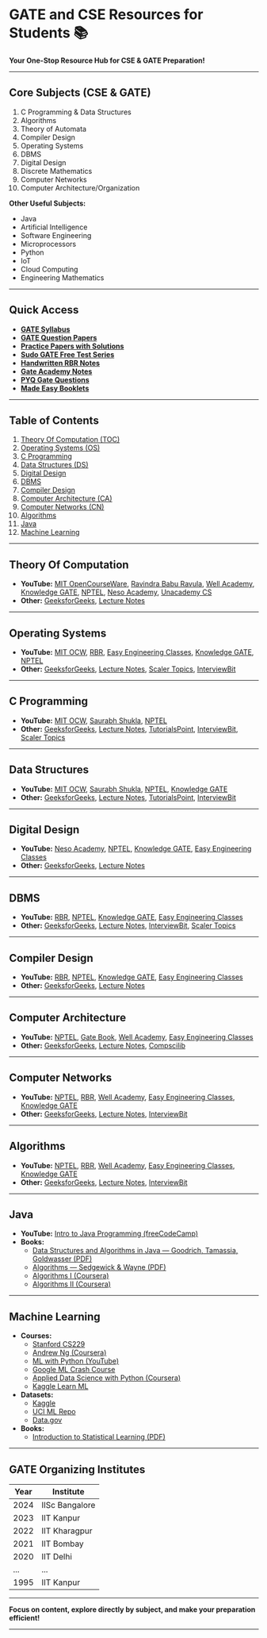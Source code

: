 # GATE and CSE Resources for Students 📚

**Your One-Stop Resource Hub for CSE & GATE Preparation!**

---

## Core Subjects (CSE & GATE)

1. C Programming & Data Structures
2. Algorithms
3. Theory of Automata
4. Compiler Design
5. Operating Systems
6. DBMS
7. Digital Design
8. Discrete Mathematics
9. Computer Networks
10. Computer Architecture/Organization

**Other Useful Subjects:**
- Java
- Artificial Intelligence
- Software Engineering
- Microprocessors
- Python
- IoT
- Cloud Computing
- Engineering Mathematics

---

## Quick Access

- **[GATE Syllabus](https://github.com/baquer/GATE-and-CSE-Resources-for-Students/tree/master/Gate_Syllabus)**
- **[GATE Question Papers](https://github.com/baquer/GATE-and-CSE-Resources-for-Students/tree/master/Gate_QuestionPapers)**
- **[Practice Papers with Solutions](https://github.com/baquer/GATE-and-CSE-Resources-for-Students/tree/master/Practice_Papers)**
- **[Sudo GATE Free Test Series](https://practice.geeksforgeeks.org/courses/Sudo-GATE-2020?vC=1)**
- **[Handwritten RBR Notes](https://drive.google.com/open?id=1O57SsyEBgvTQwUjXoIfH1UqsabEF0DJl)**
- **[Gate Academy Notes](https://drive.google.com/open?id=1pJLUf-SmYzLY1pxDXdCzbCo7xKgvohr1)**
- **[PYQ Gate Questions](https://pyq.ravindrababuravula.com/)**
- **[Made Easy Booklets](https://mega.nz/folder/knQEWbxB#_nLz5TMN1zoYWIfEY9whDw)**

---

## Table of Contents

1. [Theory Of Computation (TOC)](#theory-of-computation)
2. [Operating Systems (OS)](#operating-systems)
3. [C Programming](#c-programming)
4. [Data Structures (DS)](#data-structures)
5. [Digital Design](#digital-design)
6. [DBMS](#dbms)
7. [Compiler Design](#compiler-design)
8. [Computer Architecture (CA)](#computer-architecture)
9. [Computer Networks (CN)](#computer-networks)
10. [Algorithms](#algorithms)
11. [Java](#java)
12. [Machine Learning](#machine-learning)

---

## <a name="theory-of-computation"></a> Theory Of Computation

- **YouTube:** [MIT OpenCourseWare](https://www.youtube.com/channel/UCEBb1b_L6zDS3xTUrIALZOw), [Ravindra Babu Ravula](https://www.youtube.com/channel/UCJjC1hn78yZqTf0vdTC6wAQ), [Well Academy](https://www.youtube.com/channel/UCQA9tK0nRK1e_Bqg0uETs8A), [Knowledge GATE](https://www.youtube.com/channel/UCA6yfpYhy5sWMjRGOT-OAIQ), [NPTEL](https://www.youtube.com/channel/UC640y4UvDAlya_WOj5U4pfA), [Neso Academy](https://www.youtube.com/channel/UCQYMhOMi_Cdj1CEAU-fv80A), [Unacademy CS](https://www.youtube.com/channel/UCFWCFYvqnAMT-jcCqTp_SlA)
- **Other:** [GeeksforGeeks](https://www.geeksforgeeks.org/), [Lecture Notes](https://lecturenotes.in/course/all/1/computer-science-engineering)

---

## <a name="operating-systems"></a> Operating Systems

- **YouTube:** [MIT OCW](https://www.youtube.com/channel/UCEBb1b_L6zDS3xTUrIALZOw), [RBR](https://www.youtube.com/channel/UCJjC1hn78yZqTf0vdTC6wAQ), [Easy Engineering Classes](https://www.youtube.com/results?search_query=easy+engineering+classes), [Knowledge GATE](https://www.youtube.com/channel/UCA6yfpYhy5sWMjRGOT-OAIQ), [NPTEL](https://www.youtube.com/channel/UC640y4UvDAlya_WOj5U4pfA)
- **Other:** [GeeksforGeeks](https://www.geeksforgeeks.org/), [Lecture Notes](https://lecturenotes.in/course/all/1/computer-science-engineering), [Scaler Topics](https://www.scaler.com/topics/), [InterviewBit](https://www.interviewbit.com/operating-system-interview-questions/)

---

## <a name="c-programming"></a> C Programming

- **YouTube:** [MIT OCW](https://www.youtube.com/channel/UCEBb1b_L6zDS3xTUrIALZOw), [Saurabh Shukla](https://www.youtube.com/channel/UCkGS_3D0HEzfflFnG0bD24A), [NPTEL](https://www.youtube.com/channel/UC640y4UvDAlya_WOj5U4pfA)
- **Other:** [GeeksforGeeks](https://www.geeksforgeeks.org/), [Lecture Notes](https://lecturenotes.in/course/all/1/computer-science-engineering), [TutorialsPoint](https://tutorialspoint.com), [InterviewBit](https://www.interviewbit.com/c-interview-questions/), [Scaler Topics](https://www.scaler.com/topics/c/)

---

## <a name="data-structures"></a> Data Structures

- **YouTube:** [MIT OCW](https://www.youtube.com/channel/UCEBb1b_L6zDS3xTUrIALZOw), [Saurabh Shukla](https://www.youtube.com/channel/UCu4ztYtW-Bg1KIfcLAULtVQ), [NPTEL](https://www.youtube.com/channel/UC640y4UvDAlya_WOj5U4pfA), [Knowledge GATE](https://www.youtube.com/channel/UCA6yfpYhy5sWMjRGOT-OAIQ)
- **Other:** [GeeksforGeeks](https://www.geeksforgeeks.org/), [Lecture Notes](https://lecturenotes.in/course/all/1/computer-science-engineering), [TutorialsPoint](https://tutorialspoint.com), [InterviewBit](https://www.interviewbit.com/data-structure-interview-questions/)

---

## <a name="digital-design"></a> Digital Design

- **YouTube:** [Neso Academy](https://www.youtube.com/channel/UCQYMhOMi_Cdj1CEAU-fv80A), [NPTEL](https://www.youtube.com/channel/UC640y4UvDAlya_WOj5U4pfA), [Knowledge GATE](https://www.youtube.com/channel/UCA6yfpYhy5sWMjRGOT-OAIQ), [Easy Engineering Classes](https://www.youtube.com/results?search_query=easy+engineering+classes)
- **Other:** [GeeksforGeeks](https://www.geeksforgeeks.org/), [Lecture Notes](https://lecturenotes.in/course/all/1/computer-science-engineering)

---

## <a name="dbms"></a> DBMS

- **YouTube:** [RBR](https://www.youtube.com/channel/UCJjC1hn78yZqTf0vdTC6wAQ), [NPTEL](https://www.youtube.com/channel/UC640y4UvDAlya_WOj5U4pfA), [Knowledge GATE](https://www.youtube.com/channel/UCA6yfpYhy5sWMjRGOT-OAIQ), [Easy Engineering Classes](https://www.youtube.com/results?search_query=easy+engineering+classes)
- **Other:** [GeeksforGeeks](https://www.geeksforgeeks.org/), [Lecture Notes](https://lecturenotes.in/course/all/1/computer-science-engineering), [InterviewBit](https://www.interviewbit.com/dbms-interview-questions/), [Scaler Topics](https://www.scaler.com/topics/dbms/)

---

## <a name="compiler-design"></a> Compiler Design

- **YouTube:** [RBR](https://www.youtube.com/channel/UCJjC1hn78yZqTf0vdTC6wAQ), [NPTEL](https://www.youtube.com/channel/UC640y4UvDAlya_WOj5U4pfA), [Knowledge GATE](https://www.youtube.com/channel/UCA6yfpYhy5sWMjRGOT-OAIQ), [Easy Engineering Classes](https://www.youtube.com/results?search_query=easy+engineering+classes)
- **Other:** [GeeksforGeeks](https://www.geeksforgeeks.org/), [Lecture Notes](https://lecturenotes.in/course/all/1/computer-science-engineering)

---

## <a name="computer-architecture"></a> Computer Architecture

- **YouTube:** [NPTEL](https://www.youtube.com/channel/UC640y4UvDAlya_WOj5U4pfA), [Gate Book](https://www.youtube.com/channel/UCYlBcA-4FnMkPoQJQSXENPg), [Well Academy](https://www.youtube.com/channel/UCQA9tK0nRK1e_Bqg0uETs8A), [Easy Engineering Classes](https://www.youtube.com/results?search_query=easy+engineering+classes)
- **Other:** [GeeksforGeeks](https://www.geeksforgeeks.org/), [Lecture Notes](https://lecturenotes.in/course/all/1/computer-science-engineering), [Compscilib](https://www.compscilib.com/search/computer-organization)

---

## <a name="computer-networks"></a> Computer Networks

- **YouTube:** [NPTEL](https://www.youtube.com/channel/UC640y4UvDAlya_WOj5U4pfA), [RBR](https://www.youtube.com/channel/UCJjC1hn78yZqTf0vdTC6wAQ), [Well Academy](https://www.youtube.com/channel/UCQA9tK0nRK1e_Bqg0uETs8A), [Easy Engineering Classes](https://www.youtube.com/results?search_query=easy+engineering+classes), [Knowledge GATE](https://www.youtube.com/channel/UCA6yfpYhy5sWMjRGOT-OAIQ)
- **Other:** [GeeksforGeeks](https://www.geeksforgeeks.org/), [Lecture Notes](https://lecturenotes.in/course/all/1/computer-science-engineering), [InterviewBit](https://www.interviewbit.com/blog/types-of-computer-networks/)

---

## <a name="algorithms"></a> Algorithms

- **YouTube:** [NPTEL](https://www.youtube.com/channel/UC640y4UvDAlya_WOj5U4pfA), [RBR](https://www.youtube.com/channel/UCJjC1hn78yZqTf0vdTC6wAQ), [Well Academy](https://www.youtube.com/channel/UCQA9tK0nRK1e_Bqg0uETs8A), [Easy Engineering Classes](https://www.youtube.com/results?search_query=easy+engineering+classes), [Knowledge GATE](https://www.youtube.com/channel/UCA6yfpYhy5sWMjRGOT-OAIQ)
- **Other:** [GeeksforGeeks](https://www.geeksforgeeks.org/), [Lecture Notes](https://lecturenotes.in/course/all/1/computer-science-engineering), [InterviewBit](https://www.interviewbit.com/algorithm-interview-questions/)

---

## <a name="java"></a> Java

- **YouTube:** [Intro to Java Programming (freeCodeCamp)](https://www.youtube.com/watch?v=GoXwIVyNvX0)
- **Books:**
    - [Data Structures and Algorithms in Java — Goodrich, Tamassia, Goldwasser (PDF)](https://libgen.is/book/index.php?md5=BB3FCC7E2E1A914F145ABF4F1E020F44)
    - [Algorithms — Sedgewick & Wayne (PDF)](https://libgen.is/book/index.php?md5=1813A56FA6860668D1804CE4E1CC6191)
    - [Algorithms I (Coursera)](https://www.coursera.org/learn/algorithms-part1)
    - [Algorithms II (Coursera)](https://www.coursera.org/learn/algorithms-part2)

---

## <a name="machine-learning"></a> Machine Learning

- **Courses:**  
    - [Stanford CS229](http://cs229.stanford.edu/)  
    - [Andrew Ng (Coursera)](https://www.coursera.org/learn/machine-learning)  
    - [ML with Python (YouTube)](https://www.youtube.com/playlist?list=PLQVvvaa0QuDfKTOs3Keq_kaG2P55YRn5v)  
    - [Google ML Crash Course](https://developers.google.com/machine-learning/crash-course/ml-intro)  
    - [Applied Data Science with Python (Coursera)](https://www.coursera.org/specializations/data-science-python)  
    - [Kaggle Learn ML](https://www.kaggle.com/learn/machine-learning)  
- **Datasets:**  
    - [Kaggle](https://www.kaggle.com/)  
    - [UCI ML Repo](https://archive.ics.uci.edu/ml/datasets.html)  
    - [Data.gov](https://www.data.gov/)  
- **Books:**  
    - [Introduction to Statistical Learning (PDF)](https://www.ime.unicamp.br/~dias/Intoduction%20to%20Statistical%20Learning.pdf)

---

## GATE Organizing Institutes

| Year | Institute         |
|------|------------------|
| 2024 | IISc Bangalore   |
| 2023 | IIT Kanpur       |
| 2022 | IIT Kharagpur    |
| 2021 | IIT Bombay       |
| 2020 | IIT Delhi        |
| ...  | ...              |
| 1995 | IIT Kanpur       |

---

**Focus on content, explore directly by subject, and make your preparation efficient!**

---
